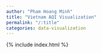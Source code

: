 ```yaml
---
author: "Pham Hoang Minh"
title: "Vietnam AQI Visualization"
permalink: "/:title"
categories: data-visualization
---
```

{% include index.html %}